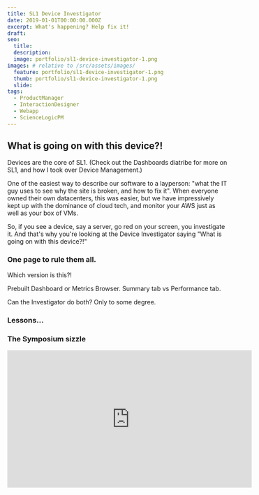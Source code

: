 ```yaml
---
title: SL1 Device Investigator
date: 2019-01-01T00:00:00.000Z
excerpt: What's happening? Help fix it!
draft:
seo:
  title:
  description:
  image: portfolio/sl1-device-investigator-1.png
images: # relative to /src/assets/images/
  feature: portfolio/sl1-device-investigator-1.png
  thumb: portfolio/sl1-device-investigator-1.png
  slide:
tags:
  - ProductManager
  - InteractionDesigner
  - Webapp
  - ScienceLogicPM
---
```


## What is going on with this device?!

Devices are the core of SL1. (Check out the Dashboards diatribe for more on SL1, and how I took over Device Management.)

One of the easiest way to describe our software to a layperson: "what the IT guy uses to see why the site is broken, and how to fix it". When everyone owned their own datacenters, this was easier, but we have impressively kept up with the dominance of cloud tech, and monitor your AWS just as well as your box of VMs.

So, if you see a device, say a server, go red on your screen, you investigate it. And that's why you're looking at the Device Investigator saying "What is going on with this device?!"

### One page to rule them all.

Which version is this?!

Prebuilt Dashboard or Metrics Browser.
Summary tab vs Performance tab.

Can the Investigator do both? Only to some degree.

### Lessons...

### The Symposium sizzle

<iframe width="560" height="315" src="https://www.youtube.com/embed/9445EyapbYc" title="YouTube video player" frameborder="0" allow="accelerometer; autoplay; clipboard-write; encrypted-media; gyroscope; picture-in-picture" allowfullscreen></iframe>
